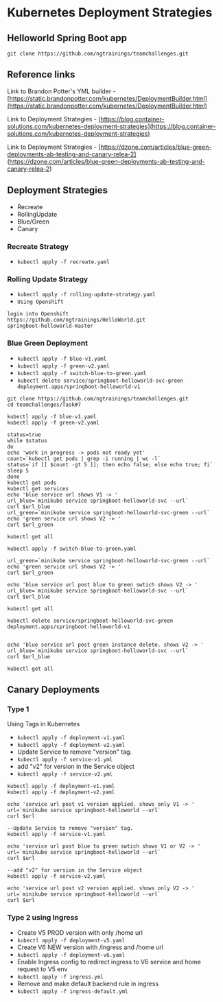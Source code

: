 # Kubernetes Deployment Strategies
       
## Helloworld Spring Boot app
`git clone https://github.com/ngtrainings/teamchallenges.git`

## Reference links
Link to Brandon Potter's YML builder - [https://static.brandonpotter.com/kubernetes/DeploymentBuilder.html](https://static.brandonpotter.com/kubernetes/DeploymentBuilder.html)

Link to Deployment Strategies - [https://blog.container-solutions.com/kubernetes-deployment-strategies](https://blog.container-solutions.com/kubernetes-deployment-strategies) 

Link to Deployment Strategies - [https://dzone.com/articles/blue-green-deployments-ab-testing-and-canary-relea-2] (https://dzone.com/articles/blue-green-deployments-ab-testing-and-canary-relea-2)

## Deployment Strategies
- Recreate
- RollingUpdate
- Blue/Green
- Canary

### Recreate Strategy
- `kubectl apply -f recreate.yaml`


### Rolling Update Strategy
- `kubectl apply -f rolling-update-strategy.yaml`
- `Using Openshift`
```
login into Openshift
https://github.com/ngtrainings/HelloWorld.git
springboot-helloworld-master
```

### Blue Green Deployment 
- `kubectl apply -f blue-v1.yaml`
- `kubectl apply -f green-v2.yaml`
- `kubectl apply -f switch-blue-to-green.yaml`
- `kubectl delete service/springboot-helloworld-svc-green deployment.apps/springboot-helloworld-v1`
```
git clone https://github.com/ngtrainings/teamchallenges.git
cd teamchallenges/Task#7

kubectl apply -f blue-v1.yaml
kubectl apply -f green-v2.yaml

status=true 
while $status
do
echo 'work in progress -> pods not ready yet'
count=`kubectl get pods | grep -i running | wc -l`
status=`if [[ $count -gt 5 ]]; then echo false; else echo true; fi`
sleep 5
done
kubectl get pods
kubectl get services
echo 'blue service url shows V1 -> '
url_blue=`minikube service springboot-helloworld-svc --url`
curl $url_blue
url_green=`minikube service springboot-helloworld-svc-green --url`
echo 'green service url shows V2 -> '
curl $url_green

kubectl get all

kubectl apply -f switch-blue-to-green.yaml

url_green=`minikube service springboot-helloworld-svc-green --url`
echo 'green service url shows V2 -> '
curl $url_green

echo 'blue service url post blue to green swtich shows V2 -> '
url_blue=`minikube service springboot-helloworld-svc --url`
curl $url_blue

kubectl get all

kubectl delete service/springboot-helloworld-svc-green deployment.apps/springboot-helloworld-v1


echo 'blue service url post green instance delete. shows V2 -> '
url_blue=`minikube service springboot-helloworld-svc --url`
curl $url_blue

kubectl get all

```


## Canary Deployments
### Type 1 
Using Tags in Kubernetes
- `kubectl apply -f deployment-v1.yaml`
- `kubectl apply -f deployment-v2.yaml`
- Update Service to remove "version" tag.
- `kubectl apply -f service-v1.yml`
- add "v2" for version in the Service object
- `kubectl apply -f service-v2.yml`
```
kubectl apply -f deployment-v1.yaml
kubectl apply -f deployment-v2.yaml

echo 'service url post v1 version applied. shows only V1 -> '
url=`minikube service springboot-helloworld --url`
curl $url

--Update Service to remove "version" tag.
kubectl apply -f service-v1.yaml

echo 'service url post blue to green swtich shows V1 or V2 -> '
url=`minikube service springboot-helloworld --url`
curl $url

--add "v2" for version in the Service object
kubectl apply -f service-v2.yaml

echo 'service url post v2 version applied. shows only V2 -> '
url=`minikube service springboot-helloworld --url`
curl $url
```

### Type 2 using Ingress
- Create V5 PROD version with only /home url
- `kubectl apply -f deployment-v5.yaml`
- Create V6 NEW version with /ingress and /home url
- `kubectl apply -f deployment-v6.yaml`
- Enable Ingress config to redirect ingress to V6 service and home request to V5 env
- `kubectl apply -f ingress.yml`
- Remove and make default backend rule in ingress
- `kubectl apply -f ingress-default.yml`
